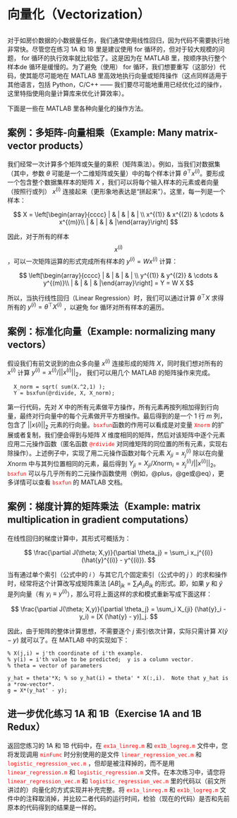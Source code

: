 # 向量化（Vectorization）  
##  

对于如房价数据的小数据量任务，我们通常使用线性回归，因为代码不需要执行地非常快。尽管您在练习 1A 和 1B 里是建议使用 for 循环的，但对于较大规模的问题， for 循环的执行效率就比较低了。这是因为在 MATLAB 里，按顺序执行整个样本de 循环是缓慢的。为了避免（使用） for 循环，我们想要重写（这部分）代码，使其能尽可能地在 MATLAB 里高效地执行向量或矩阵操作（这点同样适用于其他语言，包括 Python，C/C++ —— 我们要尽可能地重用已经优化过的操作，这里特指使用向量计算库来优化计算效率）。  

下面是一些在 MATLAB 里各种向量化的操作方法。  

## 案例：多矩阵-向量相乘（Example: Many matrix-vector products）  

我们经常一次计算多个矩阵或矢量的乘积（矩阵乘法）。例如，当我们对数据集（其中，参数 $\theta$ 可能是一个二维矩阵或矢量）中的每个样本计算 $\theta^{\top}x^{(i)}$。要形成一个包含整个数据集样本的矩阵 $X$ ，我们可以将每个输入样本的元素或者向量（按照行或列） $x^{(i)}$ 连接起来（更形象地表达是“拼起来”）。这里，每一列是一个样本：  

$$
X = \left[\begin{array}{cccc}
  | & |  &  | & | \\
  x^{(1)} & x^{(2)} & \cdots & x^{(m)}\\
    | & |  &  | & |\end{array}\right]
$$  

因此，对于所有的样本 $$x^{(i)}$$ ，可以一次矩阵运算的形式完成所有样本的 $y^{(i)} = W x^{(i)}$ 计算：  

$$
\left[\begin{array}{cccc}
| & |  &  | & | \\
y^{(1)} & y^{(2)} & \cdots & y^{(m)}\\
| & |  &  | & |\end{array}\right] = Y = W X
$$  

所以，当执行线性回归（Linear Regression）时，我们可以通过计算 $\theta^{\top}X$ 求得所有的 $y^{(i)} = \theta^{\top}X^{(i)}$ ，以避免 for 循环对所有样本的遍历。  


## 案例：标准化向量（Example: normalizing many vectors）  

假设我们有前文说到的由众多向量 $x^{(i)}$ 连接形成的矩阵 $X$，同时我们想对所有的 $x^{(i)}$ 计算 $y^{(i)} = x^{(i)}/||x^{(i)}||_2$， 我们可以用几个 MATLAB 的矩阵操作来完成。  

```
  X_norm = sqrt( sum(X.^2,1) );
  Y = bsxfun(@rdivide, X, X_norm);
```  


第一行代码，先对 $X$ 中的所有元素做平方操作，所有元素再按列相加得到行向量，最终对行向量中的每个元素做开平方根操作。最后得到的是一个 $1$ 行 $m$ 列，包含了 $||x(i)||_{2}$ 元素的行向量。<font color=red>`bsxfun`</font>函数的作用可以看成是对变量 <font color=red>`Xnorm`</font> 的扩展或者复制，我们便会得到与矩阵 $X$ 维度相同的矩阵，然后对该矩阵中逐个元素应用二元操作函数（匿名函数 <font color=red>`@rdivide`</font> 对同维矩阵的同位置的所有元素，实现右除操作）。上述例子中，实现了用二元操作函数对每个元素 $X_{ji} = x^{(i)}_{j}$ 除以在向量 $X\text{norm}$ 中与其列位置相同的元素，最后得到 $Y_{ji} = X_{ji} / {X\text{norm}}_i = x_j^{(i)}/||x^{(i)}||_2$。<font color=red>`bsxfun`</font> 可以与几乎所有的二元操作函数使用（例如，@plus，@ge或@eq），更多详情可以查看 <font color=red>`bsxfun`</font> 的 MATLAB 文档。  

## 案例：梯度计算的矩阵乘法（Example: matrix multiplication in gradient computations）  
在线性回归的梯度计算中，其形式可概括为：  

$$
\frac{\partial J(\theta; X,y)}{\partial \theta_j} = \sum_i x_j^{(i)} (\hat{y}^{(i)} - y^{(i)}).
$$  

当有通过单个索引（公式中的 $i$ ）与其它几个固定索引（公式中的 $j$ ）的求和操作时，经常将这个计算改写成矩阵乘法 $[A B]_{jk} = \sum_i A_{ji} B_{ik}$ 的形式。即，如果 $y$ 和 $\hat{y}$ 是列向量（有 $y_i \equiv y^{(i)}$），那么可将上面这样的求和模式重新写成下面这样：  

$$
\frac{\partial J(\theta; X,y)}{\partial \theta_j} = \sum_i X_{ji} (\hat{y}_i - y_i) = [X (\hat{y} - y)]_j.
$$  

因此，由于矩阵的整体计算思想，不需要逐个 $j$ 索引依次计算，实际只需计算 $X (\hat{y} - y)$ 就可以了。在 MATLAB 中的实现如下：  

```
% X(j,i) = j'th coordinate of i'th example.
% y(i) = i'th value to be predicted;  y is a column vector.
% theta = vector of parameters

y_hat = theta'*X; % so y_hat(i) = theta' * X(:,i).  Note that y_hat is a *row-vector*.
g = X*(y_hat' - y);
```  

##  进一步优化练习 1A 和 1B（Exercise 1A and 1B Redux）  

返回您练习的 1A 和 1B 代码中，在 <font color=red>`ex1a_linreg.m`</font> 和 <font color=red>`ex1b_logreg.m`</font> 文件中，您将发现调用 <font color=red>`minFunc`</font> 时分别使用的是文件 <font color=red>`linear_regression_vec.m`</font> 和 <font color=red>`logistic_regression_vec.m`</font> ，但却是被注释掉的，而不是用 <font color=red>`linear_regression.m`</font> 和 <font color=red>`logistic_regression.m`</font> 文件。在本次练习中，请您将 <font color=red>`linear_regression_vec.m`</font> 和 <font color=red>`logistic_regression_vec.m`</font> 里的代码以（前文所讲过的）向量化的方式实现并补充完整。将 <font color=red>`ex1a_linreg.m`</font> 和 <font color=red>`ex1b_logreg.m`</font> 文件中的注释取消掉，并比较二者代码的运行时间，检验（现在的代码）是否和先前原本的代码得到的结果是一样的。
